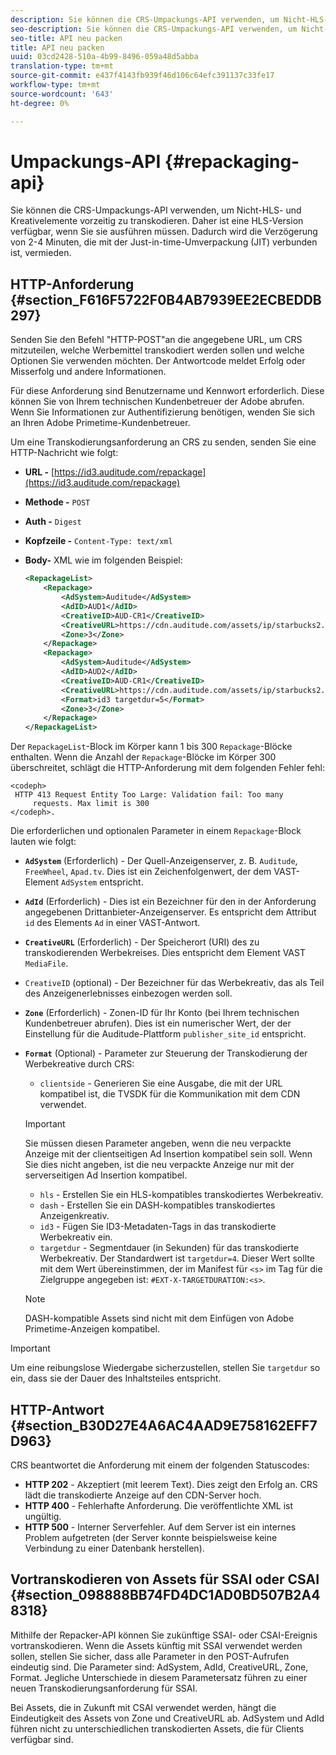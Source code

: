 ```yaml
---
description: Sie können die CRS-Umpackungs-API verwenden, um Nicht-HLS- und Kreativelemente vorzeitig zu transkodieren. Daher ist eine HLS-Version verfügbar, wenn Sie sie ausführen müssen. Dadurch wird die Verzögerung von 2-4 Minuten, die mit der Just-in-time-Umverpackung (JIT) verbunden ist, vermieden.
seo-description: Sie können die CRS-Umpackungs-API verwenden, um Nicht-HLS- und Kreativelemente vorzeitig zu transkodieren. Daher ist eine HLS-Version verfügbar, wenn Sie sie ausführen müssen. Dadurch wird die Verzögerung von 2-4 Minuten, die mit der Just-in-time-Umverpackung (JIT) verbunden ist, vermieden.
seo-title: API neu packen
title: API neu packen
uuid: 03cd2428-510a-4b99-8496-059a48d5abba
translation-type: tm+mt
source-git-commit: e437f4143fb939f46d106c64efc391137c33fe17
workflow-type: tm+mt
source-wordcount: '643'
ht-degree: 0%

---
```



# Umpackungs-API {#repackaging-api}

Sie können die CRS-Umpackungs-API verwenden, um Nicht-HLS- und Kreativelemente vorzeitig zu transkodieren. Daher ist eine HLS-Version verfügbar, wenn Sie sie ausführen müssen. Dadurch wird die Verzögerung von 2-4 Minuten, die mit der Just-in-time-Umverpackung (JIT) verbunden ist, vermieden.

## HTTP-Anforderung {#section_F616F5722F0B4AB7939EE2ECBEDDB297}

Senden Sie den Befehl &quot;HTTP-POST&quot;an die angegebene URL, um CRS mitzuteilen, welche Werbemittel transkodiert werden sollen und welche Optionen Sie verwenden möchten. Der Antwortcode meldet Erfolg oder Misserfolg und andere Informationen.

Für diese Anforderung sind Benutzername und Kennwort erforderlich. Diese können Sie von Ihrem technischen Kundenbetreuer der Adobe abrufen. Wenn Sie Informationen zur Authentifizierung benötigen, wenden Sie sich an Ihren Adobe Primetime-Kundenbetreuer.

Um eine Transkodierungsanforderung an CRS zu senden, senden Sie eine HTTP-Nachricht wie folgt:

* **URL -** [https://id3.auditude.com/repackage](https://id3.auditude.com/repackage)

* **Methode -** `POST`

* **Auth -** `Digest`

* **Kopfzeile -** `Content-Type: text/xml`

* **Body-** XML wie im folgenden Beispiel:

   ```xml
   <RepackageList>
       <Repackage>
           <AdSystem>Auditude</AdSystem>
           <AdID>AUD1</AdID>
           <CreativeID>AUD-CR1</CreativeID>
           <CreativeURL>https://cdn.auditude.com/assets/ip/starbucks2.mp4</CreativeURL>
           <Zone>3</Zone>
       </Repackage>
       <Repackage>
           <AdSystem>Auditude</AdSystem>
           <AdID>AUD2</AdID>
           <CreativeID>AUD-CR1</CreativeID>
           <CreativeURL>https://cdn.auditude.com/assets/ip/starbucks2.mp4</CreativeURL>
           <Format>id3 targetdur=5</Format>
           <Zone>3</Zone>
       </Repackage>
   </RepackageList>
   ```

Der `RepackageList`-Block im Körper kann 1 bis 300 `Repackage`-Blöcke enthalten. Wenn die Anzahl der `Repackage`-Blöcke im Körper 300 überschreitet, schlägt die HTTP-Anforderung mit dem folgenden Fehler fehl:

```
<codeph>
 HTTP 413 Request Entity Too Large: Validation fail: Too many
     requests. Max limit is 300
</codeph>.
```


Die erforderlichen und optionalen Parameter in einem `Repackage`-Block lauten wie folgt:

* **`AdSystem`** (Erforderlich) - Der Quell-Anzeigenserver, z. B.  `Auditude`,  `FreeWheel`,  `Apad.tv`. Dies ist ein Zeichenfolgenwert, der dem VAST-Element `AdSystem` entspricht.

* **`AdId`** (Erforderlich) - Dies ist ein Bezeichner für den in der Anforderung angegebenen Drittanbieter-Anzeigenserver. Es entspricht dem Attribut `id` des Elements `Ad` in einer VAST-Antwort.

* **`CreativeURL`** (Erforderlich) - Der Speicherort (URI) des zu transkodierenden Werbekreises. Dies entspricht dem Element VAST `MediaFile`.

* `CreativeID` (optional) - Der Bezeichner für das Werbekreativ, das als Teil des Anzeigenerlebnisses einbezogen werden soll.
* **`Zone`** (Erforderlich) - Zonen-ID für Ihr Konto (bei Ihrem technischen Kundenbetreuer abrufen). Dies ist ein numerischer Wert, der der Einstellung für die Auditude-Plattform `publisher_site_id` entspricht.

* **`Format`** (Optional) - Parameter zur Steuerung der Transkodierung der Werbekreative durch CRS:

   * `clientside` - Generieren Sie eine Ausgabe, die mit der URL kompatibel ist, die TVSDK für die Kommunikation mit dem CDN verwendet.
   >[!IMPORTANT]
   >
   >Sie müssen diesen Parameter angeben, wenn die neu verpackte Anzeige mit der clientseitigen Ad Insertion kompatibel sein soll. Wenn Sie dies nicht angeben, ist die neu verpackte Anzeige nur mit der serverseitigen Ad Insertion kompatibel.

   * `hls` - Erstellen Sie ein HLS-kompatibles transkodiertes Werbekreativ.
   * `dash` - Erstellen Sie ein DASH-kompatibles transkodiertes Anzeigenkreativ.
   * `id3` - Fügen Sie ID3-Metadaten-Tags in das transkodierte Werbekreativ ein.
   * `targetdur` - Segmentdauer (in Sekunden) für das transkodierte Werbekreativ. Der Standardwert ist `targetdur=4`. Dieser Wert sollte mit dem Wert übereinstimmen, der im Manifest für `<s>` im Tag für die Zielgruppe angegeben ist: `#EXT-X-TARGETDURATION:<s>`.

   >[!NOTE]
   >
   >DASH-kompatible Assets sind nicht mit dem Einfügen von Adobe Primetime-Anzeigen kompatibel.

>[!IMPORTANT]
>
>Um eine reibungslose Wiedergabe sicherzustellen, stellen Sie `targetdur` so ein, dass sie der Dauer des Inhaltsteiles entspricht.

## HTTP-Antwort {#section_B30D27E4A6AC4AAD9E758162EFF7D963}

CRS beantwortet die Anforderung mit einem der folgenden Statuscodes:

* **HTTP 202**  - Akzeptiert (mit leerem Text). Dies zeigt den Erfolg an. CRS lädt die transkodierte Anzeige auf den CDN-Server hoch.
* **HTTP 400**  - Fehlerhafte Anforderung. Die veröffentlichte XML ist ungültig.
* **HTTP 500**  - Interner Serverfehler. Auf dem Server ist ein internes Problem aufgetreten (der Server konnte beispielsweise keine Verbindung zu einer Datenbank herstellen).

## Vortranskodieren von Assets für SSAI oder CSAI {#section_098888BB74FD4DC1AD0BD507B2A48318}

Mithilfe der Repacker-API können Sie zukünftige SSAI- oder CSAI-Ereignis vortranskodieren. Wenn die Assets künftig mit SSAI verwendet werden sollen, stellen Sie sicher, dass alle Parameter in den POST-Aufrufen eindeutig sind. Die Parameter sind: AdSystem, AdId, CreativeURL, Zone, Format. Jegliche Unterschiede in diesem Parametersatz führen zu einer neuen Transkodierungsanforderung für SSAI.

Bei Assets, die in Zukunft mit CSAI verwendet werden, hängt die Eindeutigkeit des Assets von Zone und CreativeURL ab. AdSystem und AdId führen nicht zu unterschiedlichen transkodierten Assets, die für Clients verfügbar sind.
